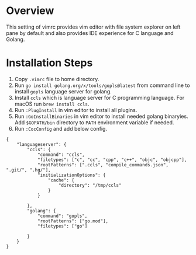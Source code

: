 # Overview

This setting of vimrc provides vim editor with file system explorer on left pane by default and also provides IDE experience for C language and Golang.

# Installation Steps

1. Copy `.vimrc` file to home directory.
2. Run `go install golang.org/x/tools/gopls@latest` from command line to install `gopls` language server for golang.
3. Install `ccls` which is language server for C programming language. For macOS run `brew install ccls`.
4. Run `:PlugInstall` in vim editor to install all plugins.
5. Run `:GoInstallBinaries` in vim editor to install needed golang binaryies. Add `$GOPATH/bin` directory to `PATH` environment variable if needed.
6. Run `:CocConfig` and add below config.
```
{
	"languageserver": {
		"ccls": {
			"command": "ccls",
			"filetypes": ["c", "cc", "cpp", "c++", "objc", "objcpp"],
			"rootPatterns": [".ccls", "compile_commands.json", ".git/", ".hg/"],
			"initializationOptions": {
				"cache": {
			        "directory": "/tmp/ccls"			          
				}				      
			}
						  
		},
		"golang": {
		    "command": "gopls",
		    "rootPatterns": ["go.mod"],
		    "filetypes": ["go"]
						  
		}
	}
}
```
